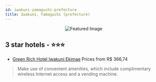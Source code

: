 ```yaml
---
id: iwakuni-yamaguchi-prefecture
title: Iwakuni, Yamaguchi (prefecture)
---
```


<center><img src="https://i.travelapi.com/hotels/16000000/15780000/15776100/15776017/05acfc1a_z.jpg" alt="Featured Image" /></center>


##  3 star hotels - ⭐️⭐️⭐️

-    [Green Rich Hotel Iwakuni Ekimae](https://us.hurb.com/hotels/iwakuni/green-rich-hotel-iwakuni-ekimae-JNP-JP817778?cmp=18055) Prices from R$ 366,74
   > Make use of convenient amenities, which include complimentary wireless Internet access and a vending machine.
